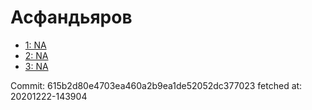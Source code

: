 # Асфандьяров
- [1: NA](1.md)
- [2: NA](2.md)
- [3: NA](3.md)

Commit: 615b2d80e4703ea460a2b9ea1de52052dc377023
 fetched at: 20201222-143904
